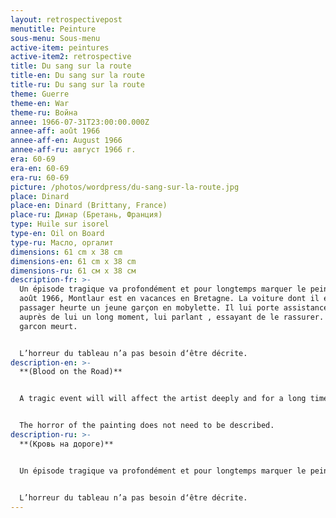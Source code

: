 ```yaml
---
layout: retrospectivepost
menutitle: Peinture
sous-menu: Sous-menu
active-item: peintures
active-item2: retrospective
title: Du sang sur la route
title-en: Du sang sur la route
title-ru: Du sang sur la route
theme: Guerre
theme-en: War
theme-ru: Война
annee: 1966-07-31T23:00:00.000Z
annee-aff: août 1966
annee-aff-en: August 1966
annee-aff-ru: август 1966 г.
era: 60-69
era-en: 60-69
era-ru: 60-69
picture: /photos/wordpress/du-sang-sur-la-route.jpg
place: Dinard
place-en: Dinard (Brittany, France)
place-ru: Динар (Бретань, Франция)
type: Huile sur isorel
type-en: Oil on Board
type-ru: Масло, оргалит
dimensions: 61 cm x 38 cm
dimensions-en: 61 cm x 38 cm
dimensions-ru: 61 см x 38 см
description-fr: >-
  Un épisode tragique va profondément et pour longtemps marquer le peintre. En
  août 1966, Montlaur est en vacances en Bretagne. La voiture dont il est
  passager heurte un jeune garçon en mobylette. Il lui porte assistance et reste
  auprès de lui un long moment, lui parlant , essayant de le rassurer. Mais le
  garcon meurt. 


  L’horreur du tableau n’a pas besoin d‘être décrite.
description-en: >-
  **(Blood on the Road)**


  A tragic event will will affect the artist deeply and for a long time. In August 1966, Montlaur was on vacation in Brittany. The car in which he was a passenger collided with a young boy on a moped. He helped him and stayed with him for a long time, speaking to him, trying to reassure him while the child was dying.


  The horror of the painting does not need to be described.
description-ru: >-
  **(Кровь на дороге)**


  Un épisode tragique va profondément et pour longtemps marquer le peintre. En août 1966, Montlaur est en vacances en Bretagne. La voiture dont il est passager heurte un jeune garçon en mobylette. Il lui porte assistance et reste auprès de lui un long moment, lui parlant , essayant de le rassurer. Mais le garcon meurt. 


  L’horreur du tableau n’a pas besoin d‘être décrite.
---
```

